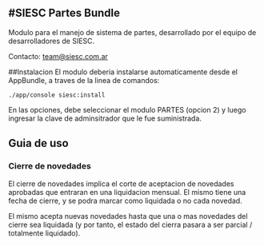 #SIESC Partes Bundle
------------------------
Modulo para el manejo de sistema de partes, desarrollado por el equipo de desarrolladores de SIESC.

Contacto: team@siesc.com.ar

##Instalacion
El modulo deberia instalarse automaticamente desde el AppBundle, a traves de la linea de comandos:

	./app/console siesc:install

En las opciones, debe seleccionar el modulo PARTES (opcion 2) y luego ingresar la clave de adminsitrador que le fue suministrada.

## Guia de uso

### Cierre de novedades

El cierre de novedades implica el corte de aceptacion de novedades aprobadas que entraran en una liquidacion
mensual. El mismo tiene una fecha de cierre, y se podra marcar como liquidada o no cada novedad.

El mismo acepta nuevas novedades hasta que una o mas novedades del cierre sea liquidada (y por tanto, el estado
del cierra pasara a ser parcial / totalmente liquidado).
